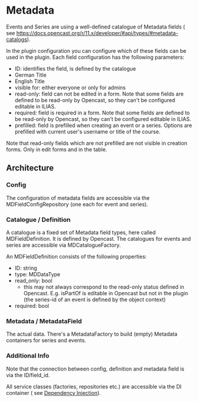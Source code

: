 # Metadata

Events and Series are using a well-defined catalogue of Metadata fields (
see https://docs.opencast.org/r/11.x/developer/#api/types/#metadata-catalogs).

In the plugin configuration you can configure which of these fields can be used in the plugin.
Each field configuration has the following parameters:

- ID: identifies the field, is defined by the catalogue
- German Title
- English Title
- visible for: either everyone or only for admins
- read-only: field can not be edited in a form. Note that some fields are defined to be read-only by Opencast, so they
  can't be configured editable in ILIAS.
- required: field is required in a form. Note that some fields are defined to be read-only by Opencast, so they can't be
  configured editable in ILIAS.
- prefilled: field is prefilled when creating an event or a series. Options are prefilled with current user's username
  or title of the course.

Note that read-only fields which are not prefilled are not visible in creation forms. Only in edit forms and in the
table.

## Architecture

### Config

The configuration of metadata fields are accessible via the MDFieldConfigRepository (one each for event and series).

### Catalogue / Definition

A catalogue is a fixed set of Metadata field types, here called MDFieldDefinition. It is defined by Opencast.
The catalogues for events and series are accessible via MDCatalogueFactory.

An MDFieldDefinition consists of the following properties:

- ID: string
- type: MDDataType
- read_only: bool
    - this may not always correspond to the read-only status defined in Opencast. E.g. isPartOf is editable in Opencast
      but not in the plugin (the series-id of an event is defined by the object context)
- required: bool

### Metadata / MetadataField

The actual data. There's a MetadataFactory to build (empty) Metadata containers for series and events.

### Additional Info

Note that the connection between config, definition and metadata field is via the ID/field_id.

All service classes (factories, repositories etc.) are accessible via the DI container (
see [Dependency Injection](../../DI/README.md)).

